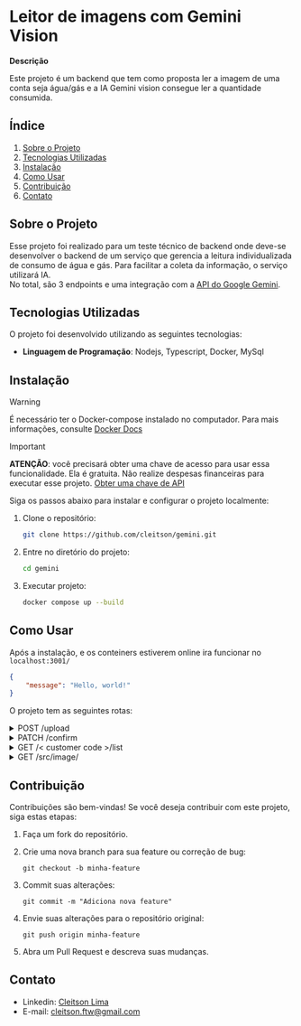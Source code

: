 # Leitor de imagens com Gemini Vision

**Descrição**

Este projeto é um backend que tem como proposta ler a imagem de uma conta seja água/gás e a IA Gemini vision consegue ler a quantidade consumida.


## Índice

1. [Sobre o Projeto](#sobre-o-projeto)
2. [Tecnologias Utilizadas](#tecnologias-utilizadas)
3. [Instalação](#instalação)
4. [Como Usar](#como-usar)
5. [Contribuição](#contribuição)
6. [Contato](#contato)



## Sobre o Projeto

Esse projeto foi realizado para um teste técnico de backend onde deve-se desenvolver o backend de um serviço que gerencia a leitura individualizada de consumo de água e gás. Para facilitar a coleta da informação, o serviço utilizará IA. <br>
No total, são 3 endpoints e uma integração com a [API do Google Gemini](https://ai.google.dev/gemini-api/docs/vision).


## Tecnologias Utilizadas
O projeto foi desenvolvido utilizando as seguintes tecnologias:

- **Linguagem de Programação**: Nodejs, Typescript, Docker, MySql


## Instalação

>[!WARNING]
> É necessário ter o Docker-compose instalado no computador. Para mais informações, consulte [Docker Docs](https://docs.docker.com/desktop/install/windows-install/)


> [!IMPORTANT]
> **ATENÇÃO**: você precisará obter uma chave de acesso para usar essa funcionalidade. Ela é gratuita. Não realize despesas financeiras para executar esse projeto. [Obter uma chave de API](https://ai.google.dev/gemini-api/docs/api-key)

Siga os passos abaixo para instalar e configurar o projeto localmente:

1. Clone o repositório:

    ```bash
    git clone https://github.com/cleitson/gemini.git
    ```

2. Entre no diretório do projeto:

    ```bash
    cd gemini
    ```

3. Executar projeto:

    ```bash
    docker compose up --build
    ```

## Como Usar

Após a instalação, e os conteiners estiverem online ira funcionar no ```localhost:3001/```

```json
{
	"message": "Hello, world!"
}
```
O projeto tem as seguintes rotas:

<details>
<summary>POST /upload</summary>

  > Envia a imagem para a IA do gemini ler a medida e retornar o valor, um link temporário para a imagem e um uuid de identificador.

  ```json
  Request Body
    {
      "image": "base64", // a imagem deve ser uma string formato base64 *e uma string grande*
      "customer_code": "string",
      "measure_datetime": "datetime",
      "measure_type": "WATER" ou "GAS"
    }

  Response 
    {
      "image_url": "string",
      "measure_value": "interger",
      "measure_uuid": "string"
    };
  ```
</details>

<details>
<summary>PATCH /confirm </summary>

  > Para confirmar ou corrigir o valor lido pelo Gemini.

  ```json
  Request Body
    {
      "measure_uuid": "string",
      "confirmed_value": "interger",
    }

  Response 
    {
      "success": "true"
    };
  ```
</details>
<details>
<summary>GET /< customer code >/list </summary>

  > Responsável por listar as medidas realizadas por um determinado cliente.

  ```typescript
    Ex. localhost:3001/cliente123/list
  ```
  > O endpoint tambem aceita query parameter do tipo "WATER" ou "GAS".

  ```typescript
    Ex. localhost:3001/cliente123/list?measure_type?=WATER
  ```
  
  ```json
  Response
    {
      "customer_code": "string",
      "measures": [
        {
          "measureUuid": "string",
          "measureDatetime": "Date",
          "measureType": "string",
          "hasConfirmed": "boolean",
          "imageUrl": "string"
        },
        {
          "measureUuid": "string",
          "measureDatetime": "Date",
          "measureType": "string",
          "hasConfirmed": "boolean",
          "imageUrl": "string"
        }
      ]
    }
  ```
</details>

<details>
  <summary>GET /src/image/</summary>

  > Retorna a imagem que estava em base64 para uma imagem.jpeg

  ```typescript
    Ex. localhost:3001/src/image/1725065502665.jpeg
  ```


</details>


## Contribuição

Contribuições são bem-vindas! Se você deseja contribuir com este projeto, siga estas etapas:

1. Faça um fork do repositório.

2. Crie uma nova branch para sua feature ou correção de bug:

    ```
    git checkout -b minha-feature
    ```


3. Commit suas alterações:

    ```
    git commit -m "Adiciona nova feature"
    ```

4. Envie suas alterações para o repositório original:

    ```
    git push origin minha-feature
    ```
5. Abra um Pull Request e descreva suas mudanças.


## Contato

  - Linkedin: [Cleitson Lima](https://www.linkedin.com/in/cleitsonlima/)
  - E-mail: cleitson.ftw@gmail.com